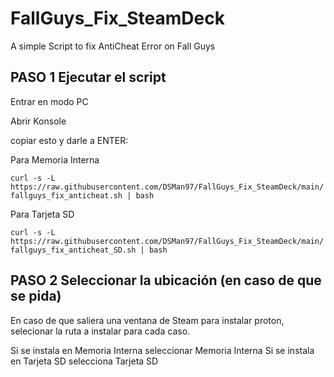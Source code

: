 # FallGuys_Fix_SteamDeck
A simple Script to fix AntiCheat Error on Fall Guys

## PASO 1 Ejecutar el script

Entrar en modo PC

Abrir Konsole

copiar esto y darle a ENTER:

Para Memoria Interna

```curl -s -L https://raw.githubusercontent.com/DSMan97/FallGuys_Fix_SteamDeck/main/fallguys_fix_anticheat.sh | bash ```

Para Tarjeta SD


```curl -s -L https://raw.githubusercontent.com/DSMan97/FallGuys_Fix_SteamDeck/main/fallguys_fix_anticheat_SD.sh | bash ```

## PASO 2 Seleccionar la ubicación (en caso de que se pida)

En caso de que saliera una ventana de Steam para instalar proton, selecionar la ruta a instalar para cada caso.

Si se instala en Memoria Interna seleccionar Memoria Interna
Si se instala en Tarjeta SD selecciona Tarjeta SD



